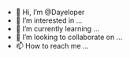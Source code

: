 - 👋 Hi, I’m @Dayeloper
- 👀 I’m interested in ...
- 🌱 I’m currently learning ...
- 💞️ I’m looking to collaborate on ...
- 📫 How to reach me ...

<!---
Dayeloper/Dayeloper is a ✨ special ✨ repository because its `README.md` (this file) appears on your GitHub profile.
You can click the Preview link to take a look at your changes.
--->
